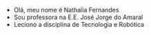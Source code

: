- Olá, meu nome é Nathalia Fernandes
- Sou professora na E.E. José Jorge do Amaral
- Leciono a disciplina de Tecnologia e Robótica


<!---
ProfNathMath/ProfNathMath is a ✨ special ✨ repository because its `README.md` (this file) appears on your GitHub profile.
You can click the Preview link to take a look at your changes.
--->
